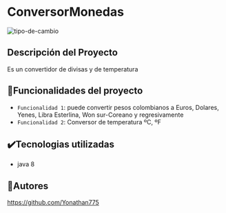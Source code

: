 # ConversorMonedas
![tipo-de-cambio](https://github.com/Yonathan775/ConversorMonedas/assets/134458960/ea68db09-9cbc-46f7-9bff-b01bc9d6ec86)

## Descripción del Proyecto
Es un convertidor de divisas y de temperatura

## :hammer:Funcionalidades del proyecto

- `Funcionalidad 1`: puede convertir pesos colombianos a Euros, Dolares, Yenes, Libra Esterlina, Won sur-Coreano y regresivamente
- `Funcionalidad 2`: Conversor de temperatura ºC, ºF

## ✔️Tecnologias utilizadas
- java 8

## 🧑Autores
https://github.com/Yonathan775



